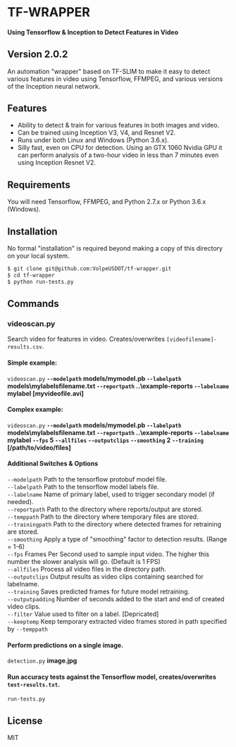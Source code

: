 # TF-WRAPPER
#### Using Tensorflow & Inception to Detect Features in Video
## Version 2.0.2

An automation "wrapper" based on TF-SLIM to make it easy to detect various features in video using Tensorflow, FFMPEG, and various versions of the Inception neural network.

## Features

 - Ability to detect & train for various features in both images and video.
 - Can be trained using Inception V3, V4, and Resnet V2.
 - Runs under both Linux and Windows (Python 3.6.x).
 - Silly fast, even on CPU for detection. Using an GTX 1060 Nvidia GPU it can perform analysis of a two-hour video in less than 7 minutes even using 
 Inception Resnet V2.

## Requirements

You will need Tensorflow, FFMPEG, and Python 2.7.x or Python 3.6.x (Windows).

## Installation

No formal "installation" is required beyond making a copy of this directory on your local system.

```bash
$ git clone git@github.com:VolpeUSDOT/tf-wrapper.git
$ cd tf-wrapper
$ python run-tests.py
```

## Commands

### videoscan.py

Search video for features in video. Creates/overwrites `[videofilename]-results.csv`.

#### Simple example:

`videoscan.py` __`--modelpath` models/mymodel.pb `--labelpath` models\mylabelsfilename.txt `--reportpath` ..\example-reports
`--labelname` mylabel [myvideofile.avi]__

#### Complex example:

`videoscan.py` __`--modelpath` models/mymodel.pb `--labelpath` models\mylabelsfilename.txt `--reportpath` ..\example-reports
`--labelname` mylabel `--fps` 5 `--allfiles` `--outputclips` `--smoothing` 2 `--training` [/path/to/video/files]__

#### Additional Switches & Options

`--modelpath` Path to the tensorflow protobuf model file.
<br>`--labelpath` Path to the tensorflow model labels file.
<br>`--labelname` Name of primary label, used to trigger secondary model (if needed).
<br>`--reportpath` Path to the directory where reports/output are stored.
<br>`--temppath` Path to the directory where temporary files are stored.
<br>`--trainingpath` Path to the directory where detected frames for retraining are stored.
<br>`--smoothing` Apply a type of "smoothing" factor to detection results. (Range = 1-6)
<br>`--fps` Frames Per Second used to sample input video. The higher this number the slower analysis will go. (Default is 1 FPS)
<br>`--allfiles` Process all video files in the directory path.
<br>`--outputclips` Output results as video clips containing searched for labelname.
<br>`--training` Saves predicted frames for future model retraining.
<br>`--outputpadding` Number of seconds added to the start and end of created video clips.
<br>`--filter` Value used to filter on a label. [Depricated]
<br>`--keeptemp` Keep temporary extracted video frames stored in path specified by `--temppath`

#### Perform predictions on a single image.

`detection.py` __image.jpg__

#### Run accuracy tests against the Tensorflow model, creates/overwrites `test-results.txt`.

`run-tests.py`

## License

MIT
